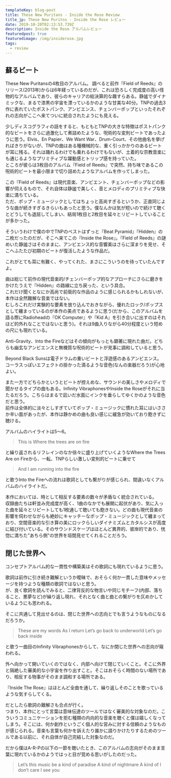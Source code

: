 ```yaml
---
templateKey: blog-post
title: These New Puritans - Inside the Rose Review
title_jp: These New Puritns - Inside the Rose レビュー
date: 2019-10-20T02:13:53.739Z
description: Inside the Rose アルバムレビュー
featuredpost: true
featuredimage: /img/insiderose.jpg
tags:
  - review
---
```

## 蘇るビート

These New Puritansの4枚目のアルバム。
調べると前作『Field of Reeds』のリリース(2013年)からは6年経っているのだが、これは恐ろしく完成度の高い怪物的なアルバムであり、彼らのキャリアの総決算的な趣すらある。静謐でダイナミックな、まるで漆黒の宇宙を漂っているかのような甘美な40分。TNPの過去3作に表れていたポストパンク、アンビエンス、チェンバーポップといったそれぞれの志向がここへ来てついに統合されたようにも見える。

少しディスコグラフィの話をすると、もともとTNPの大きな特徴はポストパンク的なビートをさらに過激化して煮詰めたような、呪術的な変則ビートであったように思う。Elvis、En Papier、We Want War、Drum-Court、その他曲名を挙げればきりがないが、TNPの曲はある種機械的な、重く引っかかりのあるビートが耳に残る。それは踊れるわけでも乗れるわけでもないが、土着的な宗教音楽にも通じるようなプリミティブな躍動感とトリップ感を持っていた。\
ところが彼らは3枚目のアルバム『Field of Reeds』で突然、持ち味であるこの呪術的ビートを最小限まで切り詰めたようなアルバムを作ってしまった。

この『Field of Reeds』は現代音楽、アンビエント、チェンバーポップなどの影響が伺えるもので、それ自体は静謐で美しく、音とメロディのプリミティブな快楽に満ちている。\
ただ、ポップ・ミュージックとしてはちょっと高尚すぎるというか、正直同じような曲が続きすぎるきらいもあったと思う。僕なんかは気が短いので続けて聴くとどうしても退屈してしまい、結局1枚目と2枚目を延々とリピートしていることが多かった。

そういうわけで僕の中でTNPのベストはずっと『Beat Pyramid』『Hidden』の二枚だったのだが、そこへ来てこの『Inside the Rose』。『Field of Reeds』の謎めいた静謐さはそのままに、アンビエンス的な音響美はさらに深まりを見せ、そこへふたたび初期のビートが復活したような作品だ。

これがとても耳に有難く、やってくれた、まさにこういうのを待っていたんですよ。

曲は総じて前作の現代音楽的/チェンバーポップ的なアプローチにさらに磨きをかけたうえで『Hidden』の路線に立ち戻った、という具合。\
これだけ聞くとなにか高尚で前衛的な作品のように感じられるかもしれないが、本作は全然難解な音楽ではない。\
むしろこれだけ実験的な要素を放り込んでおきながら、優れたロック/ポップスとして纏まっているのが本作の美点であるように思う(だから、このアルバムを語る際にRadioheadの『OK Computer』や『Kid A』を引き合いに出すのはそれほど的外れなことではないと思う)。それは9曲入りながら40分程度という短めの尺にも現れている。

Anti-Gravity、Into the Fireなどはその傾向がもっとも顕著に現れた曲だ。どちらも幽玄なアンビエンスと無機質な呪術的ビートが見事に調和していると思う。

Beyond Black Sunsは電子ドラムの重いビートと浮遊感のあるアンビエンス。\
コーラスっぽいエフェクトの掛かった滴るような音色(なんの楽器だろう)が心地よい。

また一方でどちらかというとビートが控えめな、サウンドの美しさやメロディで聞かせるタイプの曲もある。Infinity VibraphonesやInside the Roseがそれに当たるだろう。こちらはまるで凪いだ水面にインクを垂らしてゆくかのような音色だと思う。\
前作は全体的に淡々としすぎていてポップ・ミュージックに慣れた耳にはいささか辛い面があったが、本作は静かめの曲も良い感じに緩急が効いており飽きずに聴ける。

アルバムのハイライトは5〜6。
<blockquote>
This is Where the trees are on fire
</blockquote>
と繰り返されるリフレインのなか徐々に盛り上げていくようなWhere the Trees Are on Fireから、一転、TNPらしい激しい変則的ビートに乗せて
<blockquote>
And I am running into the fire
</blockquote>
と歌うInto the Fireへの流れは歌詞としても繋がりが感じられ、間違いなくアルバムのハイライトだ。

本作においては、時として相反する要素の数々が矛盾なく統合されている。\
収録曲たちは軒並み完成度が高く、1曲のなかでも展開に起伏があり、気に入った曲を延々とリピートしても1枚通して聴いても飽きない。どの曲も現代音楽の影響を伺わせながらも絶妙にキャッチーなポップ・ミュージックとして纏まっており、空間音楽的な引き算の美にロックらしいダイナミズムとカタルシスが高度に結び付いている。そのサウンドスケープはほとんど異界的、彼岸的であり、恍惚に満ちた”あちら側"の世界を垣間見せてくれることだろう。

## 閉じた世界へ

コンセプトアルバム的な一貫性や構築美はその歌詞にも現れているように思う。

歌詞は前作に引き続き難解というか曖昧で、おそらく何か一貫した意味やメッセージを持つような種類の歌詞ではないと思う。\
が、良く歌詞を読んでみると、二律背反的な物言いや同じモチーフ(内部、落ちること、悪夢など)が繰り返し現れ、それとなく曲と曲との繋がりを仄めかしているようにも思われる。

そこに共通して見出せるのは、閉じた世界への志向とでも言うようなものになるだろうか。

<blockquote>
These are my words
As I return
Let’s go back to underworld
Let’s go back inside
</blockquote>

と歌う一曲目のInfinity Vibraphonesからして、なにか閉じた世界への志向が窺われる。

外へ向かって開いていくのではなく、内部へ向けて閉じていくこと。そこに外界と隔絶した審美的な小宇宙を作り出すこと。そこはおそらく時間のない場所であり、相反する物事がそのまま調和する場所である。

『Inside The Rose』はほとんど全曲を通して、繰り返しそのことを歌っているような気すらしてくる。

だとしたら歌詞の難解さも合点が行く。\
つまり、本作にとって言葉は意味伝達のツールではなく審美的な対象なのだ。こういうコミュニケーションを拒む種類の内向的な音楽を聴くと僕は嬉しくなってしまう。そこには、何か創作というごく個人的な営みに対する信頼のようなものが感じられる。音楽も言葉も何かを訴えたり誰かに語りかけたりするためのツールである以前に、それ自体が自己完結した対象なのだ。

だから僕はA-R-Pの以下の一節を聴いたとき、このアルバムの志向がそのまま言葉に現れているかのようではっと目が覚める思いがしたのだった。

<blockquote>
Let’s this music be a kind of paradise
A kind of nightmare
A kind of I don’t care
I see you
</blockquote>
